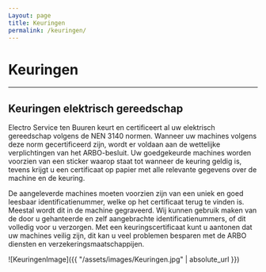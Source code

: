 ```yaml
---
Layout: page
title: Keuringen
permalink: /keuringen/
---
```


# Keuringen

***

## Keuringen elektrisch gereedschap

Electro Service ten Buuren keurt en certificeert al uw elektrisch gereedschap volgens de NEN 3140 normen. Wanneer uw machines volgens deze norm gecertificeerd zijn, wordt er voldaan aan de wettelijke verplichtingen van het ARBO-besluit. Uw goedgekeurde machines worden voorzien van een sticker waarop staat tot wanneer de keuring geldig is, tevens krijgt u een certificaat op papier met alle relevante gegevens over de machine en de keuring.

De aangeleverde machines moeten voorzien zijn van een uniek en goed leesbaar identificatienummer, welke op het certificaat terug te vinden is. Meestal wordt dit in de machine gegraveerd. Wij kunnen gebruik maken van de door u gehanteerde en zelf aangebrachte identificatienummers, of dit volledig voor u verzorgen. Met een keuringscertificaat kunt u aantonen dat uw machines veilig zijn, dit kan u veel problemen besparen met de ARBO diensten en verzekeringsmaatschappijen.

![KeuringenImage]({{ "/assets/images/Keuringen.jpg" | absolute_url }})

